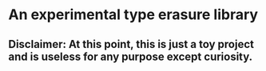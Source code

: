 # An experimental type erasure library

## Disclaimer: At this point, this is just a toy project and is useless for any purpose except curiosity.
